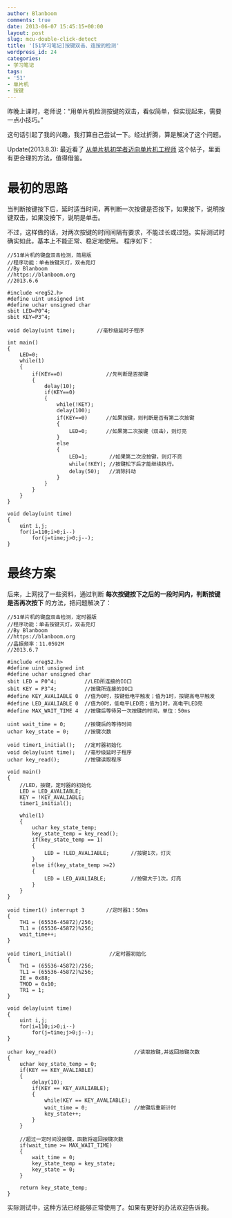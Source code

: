 ```yaml
---
author: Blanboom
comments: true
date: 2013-06-07 15:45:15+00:00
layout: post
slug: mcu-double-click-detect
title: '[51学习笔记]按键双击、连按的检测'
wordpress_id: 24
categories:
- 学习笔记
tags:
- '51'
- 单片机
- 按键
---
```


昨晚上课时，老师说：“用单片机检测按键的双击，看似简单，但实现起来，需要一点小技巧。”

这句话引起了我的兴趣，我打算自己尝试一下。经过折腾，算是解决了这个问题。

<!-- more -->

Update(2013.8.3): 最近看了 [从单片机初学者迈向单片机工程师](https://www.google.com/search?q=%E4%BB%8E%E5%8D%95%E7%89%87%E6%9C%BA%E5%88%9D%E5%AD%A6%E8%80%85%E8%BF%88%E5%90%91%E5%8D%95%E7%89%87%E6%9C%BA%E5%B7%A5%E7%A8%8B%E5%B8%88) 这个帖子，里面有更合理的方法，值得借鉴。


# 最初的思路


当判断按键按下后，延时适当时间，再判断一次按键是否按下，如果按下，说明按键双击，如果没按下，说明是单击。

不过，这样做的话，对两次按键的时间间隔有要求，不能过长或过短。实际测试时确实如此，基本上不能正常、稳定地使用。
程序如下：

    
    //51单片机的键盘双击检测，简易版
    //程序功能：单击按键灭灯，双击亮灯
    //By Blanboom
    //https://blanboom.org
    //2013.6.6
    
    #include <reg52.h>
    #define uint unsigned int
    #define uchar unsigned char
    sbit LED=P0^4;
    sbit KEY=P3^4;
    
    void delay(uint time);       //毫秒级延时子程序
    
    int main()
    {	
    	LED=0;
    	while(1)
    	{
    		if(KEY==0)				//先判断是否按键
    		{
    			delay(10);
    			if(KEY==0)
    			{
    				while(!KEY);	    
    				delay(100);
    				if(KEY==0)		//如果按键，则判断是否有第二次按键
    				{
    					LED=0;		//如果第二次按键（双击），则灯亮
    				}
    				else
    				{
    					LED=1;		 //如果第二次没按键，则灯不亮
    					while(!KEY); //按键松下后才能继续执行。
    					delay(50);	 //消除抖动
    				}		
    			}	
    		}
    	}			
    }
    
    void delay(uint time)			  
    {
    	uint i,j;
    	for(i=110;i>0;i--)
    		for(j=time;j>0;j--);
    }





# 最终方案


后来，上网找了一些资料，通过判断 **每次按键按下之后的一段时间内，判断按键是否再次按下** 的方法，把问题解决了：

    
    //51单片机的键盘双击检测，定时器版
    //程序功能：单击按键灭灯，双击亮灯
    //By Blanboom
    //https://blanboom.org
    //晶振频率：11.0592M
    //2013.6.7
    
    #include <reg52.h>
    #define uint unsigned int
    #define uchar unsigned char
    sbit LED = P0^4;		 //LED所连接的IO口
    sbit KEY = P3^4;		 //按键所连接的IO口
    #define KEY_AVALIABLE 0	 //值为0时，按键低电平触发；值为1时，按键高电平触发
    #define LED_AVALIABLE 0	 //值为0时，低电平LED亮；值为1时，高电平LED亮
    #define MAX_WAIT_TIME 4  //按键后等待另一次按键的时间，单位：50ms
    
    uint wait_time = 0;		 //按键后的等待时间
    uchar key_state = 0;	 //按键次数
    
    void timer1_initial();	 //定时器初始化
    void delay(uint time);	 //毫秒级延时子程序
    uchar key_read();		 //按键读取程序
    
    void main()
    {
    	//LED，按键，定时器的初始化
        LED = LED_AVALIABLE;
    	KEY = !KEY_AVALIABLE;
        timer1_initial();  
    
        while(1)
        {
    		uchar key_state_temp;
    		key_state_temp = key_read();
    		if(key_state_temp == 1)
    		{
    			LED = !LED_AVALIABLE;		//按键1次，灯灭
    		}
    		else if(key_state_temp >=2)
    		{
    			LED = LED_AVALIABLE;		//按键大于1次，灯亮
    		}
    	}
    }
    
    void timer1() interrupt 3		//定时器1：50ms
    {
        TH1 = (65536-45872)/256;
        TL1 = (65536-45872)%256;
    	wait_time++;
    }
    
    void timer1_initial()			 //定时器初始化
    {
        TH1 = (65536-45872)/256;
        TL1 = (65536-45872)%256;             
        IE = 0x88;                             
        TMOD = 0x10;                     
        TR1 = 1;                         
    }
    
    void delay(uint time)
    {
    	uint i,j;
    	for(i=110;i>0;i--)
    		for(j=time;j>0;j--);
    }
    
    uchar key_read()				         //读取按键,并返回按键次数
    {	
    	uchar key_state_temp = 0;
    	if(KEY == KEY_AVALIABLE)
    	{
    		delay(10);
    		if(KEY == KEY_AVALIABLE);
    		{
    			while(KEY == KEY_AVALIABLE);
    			wait_time = 0;			     //按键后重新计时
    			key_state++;
    		}
    	}
    
    	//超过一定时间没按键，函数将返回按键次数
    	if(wait_time >= MAX_WAIT_TIME)	 
    	{
    		wait_time = 0;
    		key_state_temp = key_state;
    		key_state = 0;
    	}
    
    	return key_state_temp;
    }


实际测试中，这种方法已经能够正常使用了。如果有更好的办法欢迎告诉我。
